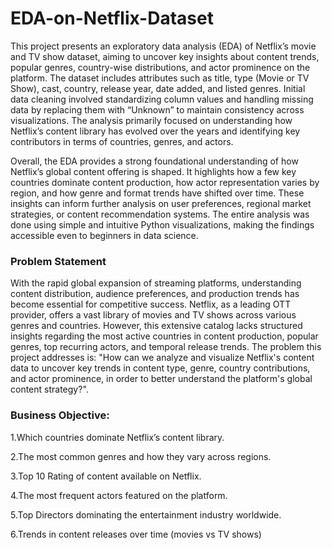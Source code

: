 # EDA-on-Netflix-Dataset

This project presents an exploratory data analysis (EDA) of Netflix’s movie and TV show dataset, aiming to uncover key insights about content trends, popular genres, country-wise distributions, and actor prominence on the platform. The dataset includes attributes such as title, type (Movie or TV Show), cast, country, release year, date added, and listed genres. Initial data cleaning involved standardizing column values and handling missing data by replacing them with “Unknown” to maintain consistency across visualizations. The analysis primarily focused on understanding how Netflix’s content library has evolved over the years and identifying key contributors in terms of countries, genres, and actors.

Overall, the EDA provides a strong foundational understanding of how Netflix’s global content offering is shaped. It highlights how a few key countries dominate content production, how actor representation varies by region, and how genre and format trends have shifted over time. These insights can inform further analysis on user preferences, regional market strategies, or content recommendation systems. The entire analysis was done using simple and intuitive Python visualizations, making the findings accessible even to beginners in data science.


### Problem Statement
With the rapid global expansion of streaming platforms, understanding content distribution, audience preferences, and production trends has become essential for competitive success. Netflix, as a leading OTT provider, offers a vast library of movies and TV shows across various genres and countries. However, this extensive catalog lacks structured insights regarding the most active countries in content production, popular genres, top recurring actors, and temporal release trends.
The problem this project addresses is: "How can we analyze and visualize Netflix's content data to uncover key trends in content type, genre, country contributions, and actor prominence, in order to better understand the platform's global content strategy?".

### Business Objective:
1.Which countries dominate Netflix’s content library.

2.The most common genres and how they vary across regions.

3.Top 10 Rating of content available on Netflix.

4.The most frequent actors featured on the platform.

5.Top Directors dominating the entertainment industry worldwide.

6.Trends in content releases over time (movies vs TV shows)
